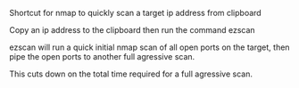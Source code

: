 Shortcut for nmap to quickly scan a target ip address from clipboard

Copy an ip address to the clipboard then run the command ezscan
<p>
ezscan will run a quick initial nmap scan of all open ports on the target, then pipe the open ports to another full agressive scan. 
<p>
This cuts down on the total time required for a full agressive scan.